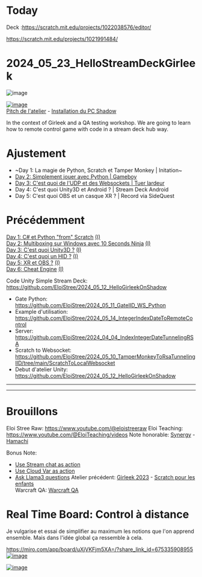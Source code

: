 # Today
 Deck :https://scratch.mit.edu/projects/1022038576/editor/



https://scratch.mit.edu/projects/1021991484/

# 2024_05_23_HelloStreamDeckGirleek
![image](https://github.com/EloiStree/2024_05_23_HelloStreamDeckGirleek/assets/20149493/f01f725f-e79d-423f-bdd9-2a0d26615d57)


[![image](https://github.com/EloiStree/2024_05_23_HelloStreamDeckGirleek/assets/20149493/52a03e0e-fae8-4b00-8c8f-59d9943b0f7f)](https://youtu.be/OYUnpHvcaBw)  
[Pitch de l'atelier](https://youtu.be/OYUnpHvcaBw) - [Installation du PC Shadow](https://youtu.be/KZLRIxTdERM)

In the context of Girleek and a QA testing workshop. We are going to learn how to remote control game with code in a stream deck hub way.

# Ajustement

- ~Day 1: La magie de Python, Scratch et Tamper Monkey | Initation~
- [Day 2: Simplement jouer avec Python | Gameboy](https://github.com/EloiStree/2024_05_23_HelloStreamDeckGirleek/issues/39)
- [Day 3: C'est quoi de l'UDP et des Websockets | Tuer lardeur](https://github.com/EloiStree/2024_05_23_HelloStreamDeckGirleek/issues/38)
- Day 4: C'est quoi Unity3D et Android ? | Stream Deck Android
- Day 5: C'est quoi OBS et un casque XR ? | Record via SideQuest

# Précédemment
[Day 1: C# et Python "from" Scratch](WorkshopPerDay/2024_05_17.md)  [(I)](https://github.com/EloiStree/2024_05_23_HelloSteamDeckGirleek/issues/2)  
[Day 2: Multiboxing sur Windows avec 10 Seconds Ninja](WorkshopPerDay/2024_05_20.md)  [(I)](https://github.com/EloiStree/2024_05_23_HelloSteamDeckGirleek/issues/3)  
[Day 3: C'est quoi Unity3D ?](WorkshopPerDay/2024_05_21.md)   [(I)](https://github.com/EloiStree/2024_05_23_HelloSteamDeckGirleek/issues/4)  
[Day 4: C'est quoi un HID ?](WorkshopPerDay/2024_05_22.md)   [(I)](https://github.com/EloiStree/2024_05_23_HelloSteamDeckGirleek/issues/5)  
[Day 5: XR et OBS ?](WorkshopPerDay/2024_05_23.md)   [(I)](https://github.com/EloiStree/2024_05_23_HelloSteamDeckGirleek/issues/6)  
[Day 6: Cheat Engine](WorkshopPerDay/2024_05_24.md)  [(I)](https://github.com/EloiStree/2024_05_23_HelloSteamDeckGirleek/issues/7)  



Code Unity Simple Stream Deck:  
https://github.com/EloiStree/2024_05_12_HelloGirleekOnShadow  


- Gate Python: https://github.com/EloiStree/2024_05_11_GateIID_WS_Python
- Example d'utilisation: https://github.com/EloiStree/2024_05_14_IntegerIndexDateToRemoteControl
- Server: https://github.com/EloiStree/2024_04_04_IndexIntegerDateTunnelingRSA
- Scratch to Websocket: https://github.com/EloiStree/2024_05_10_TamperMonkeyToRsaTunnelingIID/tree/main/ScratchToLocalWebsocket
- Debut d'atelier Unity: https://github.com/EloiStree/2024_05_12_HelloGirleekOnShadow


---------------


---------------

# Brouillons

Eloi Stree Raw: https://www.youtube.com/@eloistreeraw
Eloi Teaching: https://www.youtube.com/@EloiTeaching/videos
Note honorable: [Synergy](https://symless.com/synergy?gad_source=1&gclid=CjwKCAjwl4yyBhAgEiwADSEjeB0Zmf6KTwh-3OAzO77wDP0KrgRr4Dkc4AIZPCIvwzpg2P6_GOi-2RoC800QAvD_BwE) - [Hamachi](https://vpn.net)


Bonus Note: 
- [Use Stream chat as action](Module/HackStreamChat.md)
- [Use Cloud Var as action](Module/HackCloudVar.md)
- [Ask Llama3 questions](https://github.com/EloiStree/2024_05_23_HelloStreamDeckGirleek/issues/32)
Atelier précédent: [Girleek 2023](https://github.com/EloiStree/2024_05_23_HelloSteamDeckGirleek/issues/8) - [Scratch pour les enfants](https://github.com/EloiStree/2024_05_23_HelloSteamDeckGirleek/issues/9)  
Warcraft QA: [Warcraft QA](https://github.com/EloiStree/HelloWarcraftQAXR)  


# Real Time Board: Control à distance

Je vulgarise et essai de simplifier au maximum  les notions que l'on apprend ensemble.
Mais dans l'idée global ça ressemble à cela.

https://miro.com/app/board/uXjVKFjm5XA=/?share_link_id=675335908955
[![image](https://github.com/EloiStree/2024_05_23_HelloStreamDeckGirleek/assets/20149493/65ddd2ca-35b3-448f-87f7-c241e906f566)](https://miro.com/app/board/uXjVKFjm5XA=/?share_link_id=675335908955
)

[![image](https://github.com/EloiStree/2024_05_23_HelloStreamDeckGirleek/assets/20149493/cb1f8b2d-d231-4be3-8421-945c33beeafa)](https://miro.com/app/board/uXjVKFjm5XA=/?share_link_id=675335908955)

 
  
